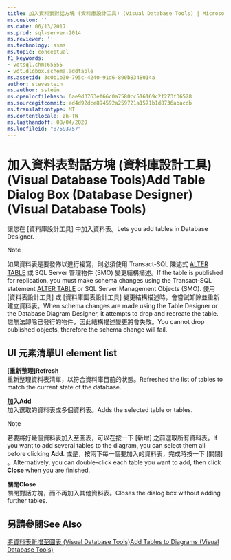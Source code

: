 ```yaml
---
title: 加入資料表對話方塊 (資料庫設計工具) (Visual Database Tools) | Microsoft Docs
ms.custom: ''
ms.date: 06/13/2017
ms.prod: sql-server-2014
ms.reviewer: ''
ms.technology: ssms
ms.topic: conceptual
f1_keywords:
- vdtsql.chm:65555
- vdt.dlgbox.schema.addtable
ms.assetid: 3c0b1b30-795c-4240-91d6-890b8348014a
author: stevestein
ms.author: sstein
ms.openlocfilehash: 6ae9d3763ef66c0a7580cc516169c2f273f36528
ms.sourcegitcommit: ad4d92dce894592a259721a1571b1d8736abacdb
ms.translationtype: MT
ms.contentlocale: zh-TW
ms.lasthandoff: 08/04/2020
ms.locfileid: "87593757"
---
```

# <a name="add-table-dialog-box-database-designer-visual-database-tools"></a><span data-ttu-id="af5bf-102">加入資料表對話方塊 (資料庫設計工具) (Visual Database Tools)</span><span class="sxs-lookup"><span data-stu-id="af5bf-102">Add Table Dialog Box (Database Designer) (Visual Database Tools)</span></span>
  <span data-ttu-id="af5bf-103">讓您在 [資料庫設計工具] 中加入資料表。</span><span class="sxs-lookup"><span data-stu-id="af5bf-103">Lets you add tables in Database Designer.</span></span>  
  
> [!NOTE]  
>  <span data-ttu-id="af5bf-104">如果資料表是要發佈以進行複寫，則必須使用 Transact-SQL 陳述式 [ALTER TABLE](/sql/t-sql/statements/alter-table-transact-sql) 或 SQL Server 管理物件 (SMO) 變更結構描述。</span><span class="sxs-lookup"><span data-stu-id="af5bf-104">If the table is published for replication, you must make schema changes using the Transact-SQL statement [ALTER TABLE](/sql/t-sql/statements/alter-table-transact-sql) or SQL Server Management Objects (SMO).</span></span> <span data-ttu-id="af5bf-105">使用 [資料表設計工具] 或 [資料庫圖表設計工具] 變更結構描述時，會嘗試卸除並重新建立資料表。</span><span class="sxs-lookup"><span data-stu-id="af5bf-105">When schema changes are made using the Table Designer or the Database Diagram Designer, it attempts to drop and recreate the table.</span></span> <span data-ttu-id="af5bf-106">您無法卸除已發行的物件，因此結構描述變更將會失敗。</span><span class="sxs-lookup"><span data-stu-id="af5bf-106">You cannot drop published objects, therefore the schema change will fail.</span></span>  
  
## <a name="ui-element-list"></a><span data-ttu-id="af5bf-107">UI 元素清單</span><span class="sxs-lookup"><span data-stu-id="af5bf-107">UI element list</span></span>  
 <span data-ttu-id="af5bf-108">**[重新整理]**</span><span class="sxs-lookup"><span data-stu-id="af5bf-108">**Refresh**</span></span>  
 <span data-ttu-id="af5bf-109">重新整理資料表清單，以符合資料庫目前的狀態。</span><span class="sxs-lookup"><span data-stu-id="af5bf-109">Refreshed the list of tables to match the current state of the database.</span></span>  
  
 <span data-ttu-id="af5bf-110">**加入**</span><span class="sxs-lookup"><span data-stu-id="af5bf-110">**Add**</span></span>  
 <span data-ttu-id="af5bf-111">加入選取的資料表或多個資料表。</span><span class="sxs-lookup"><span data-stu-id="af5bf-111">Adds the selected table or tables.</span></span>  
  
> [!NOTE]  
>  <span data-ttu-id="af5bf-112">若要將好幾個資料表加入至圖表，可以在按一下 [新增]  之前選取所有資料表。</span><span class="sxs-lookup"><span data-stu-id="af5bf-112">If you want to add several tables to the diagram, you can select them all before clicking **Add**.</span></span> <span data-ttu-id="af5bf-113">或是，按兩下每一個要加入的資料表，完成時按一下 [關閉]  。</span><span class="sxs-lookup"><span data-stu-id="af5bf-113">Alternatively, you can double-click each table you want to add, then click **Close** when you are finished.</span></span>  
  
 <span data-ttu-id="af5bf-114">**關閉**</span><span class="sxs-lookup"><span data-stu-id="af5bf-114">**Close**</span></span>  
 <span data-ttu-id="af5bf-115">關閉對話方塊，而不再加入其他資料表。</span><span class="sxs-lookup"><span data-stu-id="af5bf-115">Closes the dialog box without adding further tables.</span></span>  
  
## <a name="see-also"></a><span data-ttu-id="af5bf-116">另請參閱</span><span class="sxs-lookup"><span data-stu-id="af5bf-116">See Also</span></span>  
 [<span data-ttu-id="af5bf-117">將資料表新增至圖表 &#40;Visual Database Tools&#41;</span><span class="sxs-lookup"><span data-stu-id="af5bf-117">Add Tables to Diagrams &#40;Visual Database Tools&#41;</span></span>](visual-database-tools.md)  
  
  
